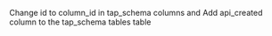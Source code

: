 Change id to column_id in tap_schema columns and Add api_created column to the tap_schema tables table
